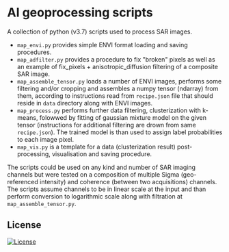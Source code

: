 # AI geoprocessing scripts
A collection of python (v3.7) scripts used to process SAR images.
* `map_envi.py` provides simple ENVI format loading and saving procedures.
* `map_adfilter.py` provides a procedure to fix "broken" pixels as well as an example of fix_pixels + anisotropic_diffusion filtering of a composite SAR image.
* `map_assemble_tensor.py` loads a number of ENVI images, performs some filtering and/or cropping and assembles a numpy tensor (ndarray) from them, according to instructions read from `recipe.json` file that should reside in `data` directory along with ENVI images.
* `map_process.py` performs further data filtering, clusterization with k-means, folowwed by fitting of gaussian mixture model on the given tensor (instructions for additional filtering are drown from same `recipe.json`). The trained model is than used to assign label probabilities to each image pixel.
* `map_vis.py` is a template for a data (clusterization result) post-processing, visualisation and saving procedure.

The scripts could be used on any kind and number of SAR imaging channels but were tested on a composition of multiple Sigma (geo-referenced intensity) and coherence (between two acquisitions) channels. The scripts assume channels to be in linear scale at the input and than perform conversion to logarithmic scale along with filtration at `map_assemble_tensor.py`.


## License
[![License](https://img.shields.io/badge/License-Apache%202.0-green.svg?longCache=true&style=for-the-badge)](https://opensource.org/licenses/Apache-2.0)
